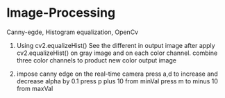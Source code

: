 # Image-Processing
Canny-egde, Histogram equalization, OpenCv
1. Using cv2.equalizeHist()
See the different in output image after apply cv2.equalizeHist() on gray image and on each color channel. 
combine three color channels to product new color output image

2. impose canny edge on the real-time camera
press a,d to increase and decrease alpha by 0.1
press p   plus 10 from minVal
press m to minus 10 from maxVal
